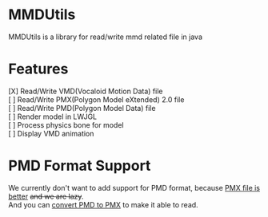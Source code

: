 # MMDUtils
MMDUtils is a library for read/write mmd related file in java

# Features
[X] Read/Write VMD(Vocaloid Motion Data) file  
[ ] Read/Write PMX(Polygon Model eXtended) 2.0 file  
[ ] Read/Write PMD(Polygon Model Data) file  
[ ] Render model in LWJGL  
[ ] Process physics bone for model  
[ ] Display VMD animation

# PMD Format Support
We currently don't want to add support for PMD format, because [PMX file is better](https://learnmmd.com/bonus-pages/convert-pmd-models-pmx/) ~~and we are lazy~~.  
And you can [convert PMD to PMX](https://learnmmd.com/http:/learnmmd.com/convert-pmd-models-to-pmx-models/) to make it able to read.
